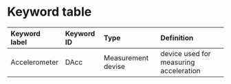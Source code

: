 # Keyword table

| Keyword label | Keyword ID | Type | Definition  |
|:--------------|:-----------|:-----|:------------|
| Accelerometer | DAcc | Measurement devise | device used for measuring acceleration |     

